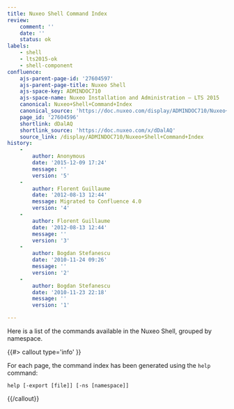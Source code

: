 ```yaml
---
title: Nuxeo Shell Command Index
review:
    comment: ''
    date: ''
    status: ok
labels:
    - shell
    - lts2015-ok
    - shell-component
confluence:
    ajs-parent-page-id: '27604597'
    ajs-parent-page-title: Nuxeo Shell
    ajs-space-key: ADMINDOC710
    ajs-space-name: Nuxeo Installation and Administration — LTS 2015
    canonical: Nuxeo+Shell+Command+Index
    canonical_source: 'https://doc.nuxeo.com/display/ADMINDOC710/Nuxeo+Shell+Command+Index'
    page_id: '27604596'
    shortlink: dDalAQ
    shortlink_source: 'https://doc.nuxeo.com/x/dDalAQ'
    source_link: /display/ADMINDOC710/Nuxeo+Shell+Command+Index
history:
    - 
        author: Anonymous
        date: '2015-12-09 17:24'
        message: ''
        version: '5'
    - 
        author: Florent Guillaume
        date: '2012-08-13 12:44'
        message: Migrated to Confluence 4.0
        version: '4'
    - 
        author: Florent Guillaume
        date: '2012-08-13 12:44'
        message: ''
        version: '3'
    - 
        author: Bogdan Stefanescu
        date: '2010-11-24 09:26'
        message: ''
        version: '2'
    - 
        author: Bogdan Stefanescu
        date: '2010-11-23 22:18'
        message: ''
        version: '1'

---
```

Here is a list of the commands&nbsp;available in the Nuxeo Shell, grouped by namespace.

{{#> callout type='info' }}

For each page, the command index has been generated using the&nbsp;`help` command:

```
help [-export [file]] [-ns [namespace]]
```

{{/callout}}